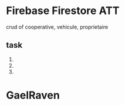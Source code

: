 # Firebase Firestore ATT
crud of cooperative, vehicule, proprietaire


## task
1. 
2. 
3. 


# GaelRaven